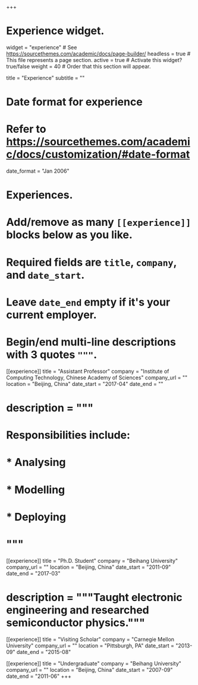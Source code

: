 +++
# Experience widget.
widget = "experience"  # See https://sourcethemes.com/academic/docs/page-builder/
headless = true  # This file represents a page section.
active = true  # Activate this widget? true/false
weight = 40  # Order that this section will appear.

title = "Experience"
subtitle = ""

# Date format for experience
#   Refer to https://sourcethemes.com/academic/docs/customization/#date-format
date_format = "Jan 2006"

# Experiences.
#   Add/remove as many `[[experience]]` blocks below as you like.
#   Required fields are `title`, `company`, and `date_start`.
#   Leave `date_end` empty if it's your current employer.
#   Begin/end multi-line descriptions with 3 quotes `"""`.
[[experience]]
  title = "Assistant Professor"
  company = "Institute of Computing Technology, Chinese Academy of Sciences"
  company_url = ""
  location = "Beijing, China"
  date_start = "2017-04"
  date_end = ""
  # description = """
  # Responsibilities include:
  
  # * Analysing
  # * Modelling
  # * Deploying
  # """

[[experience]]
  title = "Ph.D. Student"
  company = "Beihang University"
  company_url = ""
  location = "Beijing, China"
  date_start = "2011-09"
  date_end = "2017-03"
  # description = """Taught electronic engineering and researched semiconductor physics."""

[[experience]]
  title = "Visiting Scholar"
  company = "Carnegie Mellon University"
  company_url = ""
  location = "Pittsburgh, PA"
  date_start = "2013-09"
  date_end = "2015-08"
  
 [[experience]]
  title = "Undergraduate"
  company = "Beihang University"
  company_url = ""
  location = "Beijing, China"
  date_start = "2007-09"
  date_end = "2011-06"
+++
